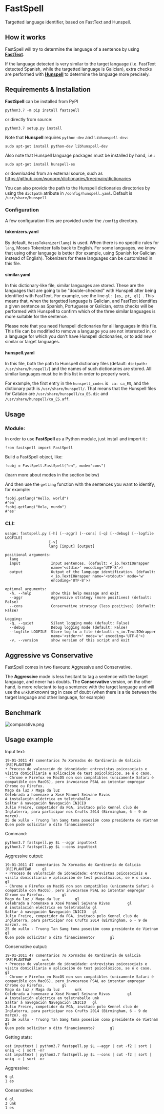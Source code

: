 # FastSpell

Targetted language identifier, based on FastText and Hunspell.

## How it works 

FastSpell will try to determine the language of a sentence by using **[FastText](https://fasttext.cc/)**.

If the language detected is very similar to the target language (i.e. FastText detected Spanish, while the targetted language is Galician), extra checks are performed with **[Hunspell](http://hunspell.github.io/)** to determine the language more precisely.


## Requirements & Installation

**FastSpell** can be installed from PyPI
```
python3.7 -m pip install fastspell
```
or directly from source:
```
python3.7 setup.py install
```
Note that **Hunspell** requires `python-dev` and `libhunspell-dev`:

```
sudo apt-get install python-dev libhunspell-dev
``` 
Also note that Hunspell language packages must be installed by hand, i.e.:
```
sudo apt-get install hunspell-es
```
or downloaded from an external source, such as https://github.com/wooorm/dictionaries/tree/main/dictionaries 

You can also provide the path to the Hunspell dictionaries directories by using the `dictpath` atribute in `/config/hunspell.yaml`. Default is `/usr/share/hunspell`

### Configuration

A few configuration files are provided under the `/config` directory.

#### tokenizers.yaml

By default, `MosesTokenizer(lang)` is used. When there is no specific rules for `lang`, Moses Tokenizer falls back to  English. For some languages, we know that using other language is better (for example, using Spanish for Galician instead of English). Tokenizers for these languages can be customized in this file.

#### similar.yaml

In this dictionary-like file, similar languages are stored. These are the languages that are going to be "double-checked" with Hunspell after being identified with FastText. For example, see the line `gl: [es, pt, gl] `. This means that, when the targetted language is Galician, and FastText identifies a given sentence as Spanish, Portuguese or Galician, extra checks will be performed with Hunspell to confirm which of the three similar languages is more suitable for the sentence.

Please note that you need Hunspell dictionaries for all languages in this file. This file can be modified to remove a language you are not interested in, or a language for which you don't have Hunspell dictionaries, or to add new similar or target languages.

#### hunspell.yaml

In this file, both the path to Hunspell dictionary files  (default: `dictpath: /usr/share/hunspell/`) and the names of such dictionaries are stored. All similar languages must be in this list in order to properly work.

For example, the first entry in the `hunspell_codes` is ` ca: ca_ES`, and the dictionary path is `/usr/share/hunspell/`. That means that the Hunspell files for Catalan are  `/usr/share/hunspell/ca_ES.dic` and `/usr/share/hunspell/ca_ES.aff`.

## Usage

### Module:
In order to use **FastSpell** as a Python module, just install and import it :
```
from fastspell import FastSpell
```
Build a FastSpell object, like:
```
fsobj = FastSpell.FastSpell("en", mode="cons")
```
(learn more about modes in the section below)

And then use the `getlang` function with the sentences you want to identify, for example:
```
fsobj.getlang("Hello, world")
#'en'
fsobj.getlang("Hola, mundo")
#'es'

```

### CLI:
```
usage: fastspell.py [-h] [--aggr] [--cons] [-q] [--debug] [--logfile LOGFILE]
                    [-v]
                    lang [input] [output]

positional arguments:
  lang
  input              Input sentences. (default: <_io.TextIOWrapper
                     name='<stdin>' encoding='UTF-8'>)
  output             Output of the language identification. (default:
                     <_io.TextIOWrapper name='<stdout>' mode='w'
                     encoding='UTF-8'>)

optional arguments:
  -h, --help         show this help message and exit
  --aggr             Aggressive strategy (more positives) (default: False)
  --cons             Conservative strategy (less positives) (default: False)

Logging:
  -q, --quiet        Silent logging mode (default: False)
  --debug            Debug logging mode (default: False)
  --logfile LOGFILE  Store log to a file (default: <_io.TextIOWrapper
                     name='<stderr>' mode='w' encoding='UTF-8'>)
  -v, --version      show version of this script and exit

```

## Aggressive vs Conservative

FastSpell comes in two flavours: Aggressive and Conservative.

The **Aggressive** mode is less hesitant to tag a sentence with the target language, and never has doubts. The **Conservative** version, on the other hand, is more reluctant to tag a sentence with the target language and will use the `unk`(unknown) tag in case of doubt (when there is a tie between the target language and other language, for example)

## Benchmark 

![comparative.png](comparative.png)


## Usage example

Input text:
```
19-01-2011 47 comentarios 7o Xornadas de Xardinería de Galicia (RE)PLANTEAR
• Proceso de valoración de idoneidade: entrevistas psicosociais e visita domiciliaria e aplicación de test psicolóxicos, se é o caso.
- Chrome e Firefox en MacOS non son compatibles (unicamente Safari é compatible con MacOS), pero invocarase PSAL ao intentar empregar Chrome ou Firefox.
Mago da luz / Maga da luz
Celebrada a homenaxe a Xosé Manuel Seivane Rivas
A instalación eléctrica en teletraballo
Saltar á navegación Navegación INICIO
Julio Freire, competidor da FGA, invitado polo Kennel club de Inglaterra, para participar nos Crufts 2014 (Birmingham, 6 - 9 de marzo).
25 de xullo - Truong Tan Sang toma posesión como presidente de Vietnam
Quen pode solicitar o dito financiamento?
```
Command:
```
python3.7 fastspell.py $L --aggr inputtext
python3.7 fastspell.py $L --cons inputtext
```
Aggressive output:
```
19-01-2011 47 comentarios 7o Xornadas de Xardinería de Galicia (RE)PLANTEAR     gl
• Proceso de valoración de idoneidade: entrevistas psicosociais e visita domiciliaria e aplicación de test psicolóxicos, se é o caso.   gl
- Chrome e Firefox en MacOS non son compatibles (unicamente Safari é compatible con MacOS), pero invocarase PSAL ao intentar empregar Chrome ou Firefox.        gl
Mago da luz / Maga da luz       gl
Celebrada a homenaxe a Xosé Manuel Seivane Rivas        gl
A instalación eléctrica en teletraballo gl
Saltar á navegación Navegación INICIO   gl
Julio Freire, competidor da FGA, invitado polo Kennel club de Inglaterra, para participar nos Crufts 2014 (Birmingham, 6 - 9 de marzo). es
25 de xullo - Truong Tan Sang toma posesión como presidente de Vietnam  gl
Quen pode solicitar o dito financiamento?       gl
```

Conservative output:
```
19-01-2011 47 comentarios 7o Xornadas de Xardinería de Galicia (RE)PLANTEAR     unk
• Proceso de valoración de idoneidade: entrevistas psicosociais e visita domiciliaria e aplicación de test psicolóxicos, se é o caso.   gl
- Chrome e Firefox en MacOS non son compatibles (unicamente Safari é compatible con MacOS), pero invocarase PSAL ao intentar empregar Chrome ou Firefox.        gl
Mago da luz / Maga da luz       unk
Celebrada a homenaxe a Xosé Manuel Seivane Rivas        gl
A instalación eléctrica en teletraballo unk
Saltar á navegación Navegación INICIO   gl
Julio Freire, competidor da FGA, invitado polo Kennel club de Inglaterra, para participar nos Crufts 2014 (Birmingham, 6 - 9 de marzo). es
25 de xullo - Truong Tan Sang toma posesión como presidente de Vietnam  gl
Quen pode solicitar o dito financiamento?       gl
```
Getting stats:
```
cat inputtext | python3.7 fastspell.py $L --aggr | cut -f2 | sort | uniq -c | sort -nr
cat inputtext | python3.7 fastspell.py $L --cons | cut -f2 | sort | uniq -c | sort -nr
```
Aggressive:
```
9 gl
1 es
```
Conservative:
```
6 gl
3 unk
1 es
```

